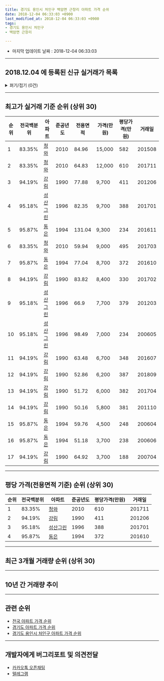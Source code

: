 ```yaml
---
title: 경기도 용인시 처인구 백암면 근창리 아파트 가격 순위
date: 2018-12-04 06:33:03 +0900
last_modified_at: 2018-12-04 06:33:03 +0900
tags:
- 경기도 용인시 처인구
- 백암면 근창리

---
```


* 마지막 업데이트 날짜 : 2018-12-04 06:33:03

---

## 2018.12.04 에 등록된 신규 실거래가 목록

<details>
<summary>펴기/접기 (0건)</summary>
<div markdown="1">

|아파트|전국백분위|준공년도|전용면적|가격(만원)|평당가격(만원)|거래일|
|---|---|---|---|---|---|---|
|없음|||||||


</div>
</details>

---

## 최고가 실거래 기준 순위 (상위 30)


|순위|전국백분위|아파트|준공년도|전용면적|가격(만원)|평당가격(만원)|거래일|
|---|---|---|---|---|---|---|---|
|1|83.35%|[청와](https://search.naver.com/search.naver?query=%EA%B2%BD%EA%B8%B0%EB%8F%84+%EC%9A%A9%EC%9D%B8%EC%8B%9C+%EC%B2%98%EC%9D%B8%EA%B5%AC+%EB%B0%B1%EC%95%94%EB%A9%B4+%EA%B7%BC%EC%B0%BD%EB%A6%AC+%EC%B2%AD%EC%99%80)|2010|84.96|15,000|582|201508|
|2|83.35%|[청와](https://search.naver.com/search.naver?query=%EA%B2%BD%EA%B8%B0%EB%8F%84+%EC%9A%A9%EC%9D%B8%EC%8B%9C+%EC%B2%98%EC%9D%B8%EA%B5%AC+%EB%B0%B1%EC%95%94%EB%A9%B4+%EA%B7%BC%EC%B0%BD%EB%A6%AC+%EC%B2%AD%EC%99%80)|2010|64.83|12,000|610|201711|
|3|94.19%|[강림](https://search.naver.com/search.naver?query=%EA%B2%BD%EA%B8%B0%EB%8F%84+%EC%9A%A9%EC%9D%B8%EC%8B%9C+%EC%B2%98%EC%9D%B8%EA%B5%AC+%EB%B0%B1%EC%95%94%EB%A9%B4+%EA%B7%BC%EC%B0%BD%EB%A6%AC+%EA%B0%95%EB%A6%BC)|1990|77.88|9,700|411|201206|
|4|95.18%|[성산그린](https://search.naver.com/search.naver?query=%EA%B2%BD%EA%B8%B0%EB%8F%84+%EC%9A%A9%EC%9D%B8%EC%8B%9C+%EC%B2%98%EC%9D%B8%EA%B5%AC+%EB%B0%B1%EC%95%94%EB%A9%B4+%EA%B7%BC%EC%B0%BD%EB%A6%AC+%EC%84%B1%EC%82%B0%EA%B7%B8%EB%A6%B0)|1996|82.35|9,700|388|201701|
|5|95.87%|[동은](https://search.naver.com/search.naver?query=%EA%B2%BD%EA%B8%B0%EB%8F%84+%EC%9A%A9%EC%9D%B8%EC%8B%9C+%EC%B2%98%EC%9D%B8%EA%B5%AC+%EB%B0%B1%EC%95%94%EB%A9%B4+%EA%B7%BC%EC%B0%BD%EB%A6%AC+%EB%8F%99%EC%9D%80)|1994|131.04|9,300|234|201611|
|6|83.35%|[청와](https://search.naver.com/search.naver?query=%EA%B2%BD%EA%B8%B0%EB%8F%84+%EC%9A%A9%EC%9D%B8%EC%8B%9C+%EC%B2%98%EC%9D%B8%EA%B5%AC+%EB%B0%B1%EC%95%94%EB%A9%B4+%EA%B7%BC%EC%B0%BD%EB%A6%AC+%EC%B2%AD%EC%99%80)|2010|59.94|9,000|495|201703|
|7|95.87%|[동은](https://search.naver.com/search.naver?query=%EA%B2%BD%EA%B8%B0%EB%8F%84+%EC%9A%A9%EC%9D%B8%EC%8B%9C+%EC%B2%98%EC%9D%B8%EA%B5%AC+%EB%B0%B1%EC%95%94%EB%A9%B4+%EA%B7%BC%EC%B0%BD%EB%A6%AC+%EB%8F%99%EC%9D%80)|1994|77.04|8,700|372|201610|
|8|94.19%|[강림](https://search.naver.com/search.naver?query=%EA%B2%BD%EA%B8%B0%EB%8F%84+%EC%9A%A9%EC%9D%B8%EC%8B%9C+%EC%B2%98%EC%9D%B8%EA%B5%AC+%EB%B0%B1%EC%95%94%EB%A9%B4+%EA%B7%BC%EC%B0%BD%EB%A6%AC+%EA%B0%95%EB%A6%BC)|1990|83.82|8,400|330|201702|
|9|95.18%|[성산그린](https://search.naver.com/search.naver?query=%EA%B2%BD%EA%B8%B0%EB%8F%84+%EC%9A%A9%EC%9D%B8%EC%8B%9C+%EC%B2%98%EC%9D%B8%EA%B5%AC+%EB%B0%B1%EC%95%94%EB%A9%B4+%EA%B7%BC%EC%B0%BD%EB%A6%AC+%EC%84%B1%EC%82%B0%EA%B7%B8%EB%A6%B0)|1996|66.9|7,700|379|201203|
|10|95.18%|[성산그린](https://search.naver.com/search.naver?query=%EA%B2%BD%EA%B8%B0%EB%8F%84+%EC%9A%A9%EC%9D%B8%EC%8B%9C+%EC%B2%98%EC%9D%B8%EA%B5%AC+%EB%B0%B1%EC%95%94%EB%A9%B4+%EA%B7%BC%EC%B0%BD%EB%A6%AC+%EC%84%B1%EC%82%B0%EA%B7%B8%EB%A6%B0)|1996|98.49|7,000|234|200605|
|11|94.19%|[강림](https://search.naver.com/search.naver?query=%EA%B2%BD%EA%B8%B0%EB%8F%84+%EC%9A%A9%EC%9D%B8%EC%8B%9C+%EC%B2%98%EC%9D%B8%EA%B5%AC+%EB%B0%B1%EC%95%94%EB%A9%B4+%EA%B7%BC%EC%B0%BD%EB%A6%AC+%EA%B0%95%EB%A6%BC)|1990|63.48|6,700|348|201607|
|12|94.19%|[강림](https://search.naver.com/search.naver?query=%EA%B2%BD%EA%B8%B0%EB%8F%84+%EC%9A%A9%EC%9D%B8%EC%8B%9C+%EC%B2%98%EC%9D%B8%EA%B5%AC+%EB%B0%B1%EC%95%94%EB%A9%B4+%EA%B7%BC%EC%B0%BD%EB%A6%AC+%EA%B0%95%EB%A6%BC)|1990|52.86|6,200|387|201809|
|13|94.19%|[강림](https://search.naver.com/search.naver?query=%EA%B2%BD%EA%B8%B0%EB%8F%84+%EC%9A%A9%EC%9D%B8%EC%8B%9C+%EC%B2%98%EC%9D%B8%EA%B5%AC+%EB%B0%B1%EC%95%94%EB%A9%B4+%EA%B7%BC%EC%B0%BD%EB%A6%AC+%EA%B0%95%EB%A6%BC)|1990|51.72|6,000|382|201704|
|14|94.19%|[강림](https://search.naver.com/search.naver?query=%EA%B2%BD%EA%B8%B0%EB%8F%84+%EC%9A%A9%EC%9D%B8%EC%8B%9C+%EC%B2%98%EC%9D%B8%EA%B5%AC+%EB%B0%B1%EC%95%94%EB%A9%B4+%EA%B7%BC%EC%B0%BD%EB%A6%AC+%EA%B0%95%EB%A6%BC)|1990|50.16|5,800|381|201110|
|15|95.87%|[동은](https://search.naver.com/search.naver?query=%EA%B2%BD%EA%B8%B0%EB%8F%84+%EC%9A%A9%EC%9D%B8%EC%8B%9C+%EC%B2%98%EC%9D%B8%EA%B5%AC+%EB%B0%B1%EC%95%94%EB%A9%B4+%EA%B7%BC%EC%B0%BD%EB%A6%AC+%EB%8F%99%EC%9D%80)|1994|59.76|4,500|248|200604|
|16|95.87%|[동은](https://search.naver.com/search.naver?query=%EA%B2%BD%EA%B8%B0%EB%8F%84+%EC%9A%A9%EC%9D%B8%EC%8B%9C+%EC%B2%98%EC%9D%B8%EA%B5%AC+%EB%B0%B1%EC%95%94%EB%A9%B4+%EA%B7%BC%EC%B0%BD%EB%A6%AC+%EB%8F%99%EC%9D%80)|1994|51.18|3,700|238|200606|
|17|94.19%|[강림](https://search.naver.com/search.naver?query=%EA%B2%BD%EA%B8%B0%EB%8F%84+%EC%9A%A9%EC%9D%B8%EC%8B%9C+%EC%B2%98%EC%9D%B8%EA%B5%AC+%EB%B0%B1%EC%95%94%EB%A9%B4+%EA%B7%BC%EC%B0%BD%EB%A6%AC+%EA%B0%95%EB%A6%BC)|1990|64.92|3,700|188|200704|


---

## 평당 가격(전용면적 기준) 순위 (상위 30)


|순위|전국백분위|아파트|준공년도|평당가격(만원)|거래일|
|---|---|---|---|---|---|
|1|83.35%|[청와](https://search.naver.com/search.naver?query=%EA%B2%BD%EA%B8%B0%EB%8F%84+%EC%9A%A9%EC%9D%B8%EC%8B%9C+%EC%B2%98%EC%9D%B8%EA%B5%AC+%EB%B0%B1%EC%95%94%EB%A9%B4+%EA%B7%BC%EC%B0%BD%EB%A6%AC+%EC%B2%AD%EC%99%80)|2010|610|201711|
|2|94.19%|[강림](https://search.naver.com/search.naver?query=%EA%B2%BD%EA%B8%B0%EB%8F%84+%EC%9A%A9%EC%9D%B8%EC%8B%9C+%EC%B2%98%EC%9D%B8%EA%B5%AC+%EB%B0%B1%EC%95%94%EB%A9%B4+%EA%B7%BC%EC%B0%BD%EB%A6%AC+%EA%B0%95%EB%A6%BC)|1990|411|201206|
|3|95.18%|[성산그린](https://search.naver.com/search.naver?query=%EA%B2%BD%EA%B8%B0%EB%8F%84+%EC%9A%A9%EC%9D%B8%EC%8B%9C+%EC%B2%98%EC%9D%B8%EA%B5%AC+%EB%B0%B1%EC%95%94%EB%A9%B4+%EA%B7%BC%EC%B0%BD%EB%A6%AC+%EC%84%B1%EC%82%B0%EA%B7%B8%EB%A6%B0)|1996|388|201701|
|4|95.87%|[동은](https://search.naver.com/search.naver?query=%EA%B2%BD%EA%B8%B0%EB%8F%84+%EC%9A%A9%EC%9D%B8%EC%8B%9C+%EC%B2%98%EC%9D%B8%EA%B5%AC+%EB%B0%B1%EC%95%94%EB%A9%B4+%EA%B7%BC%EC%B0%BD%EB%A6%AC+%EB%8F%99%EC%9D%80)|1994|372|201610|


---

## 최근 3개월 거래량 순위 (상위 30)


<div style="width:100%;">
    <canvas id="deal_count_ranking" height="250"></canvas>
</div>


<script>
new Chart(document.getElementById("deal_count_ranking"), {
    type: 'horizontalBar',
    data: {
        labels: ['청와'],
        datasets: [{
            label: '실거래 수',
            data: [1],
            borderColor: "rgba(255, 0, 128, 1)",
            backgroundColor: "rgba(255, 0, 128, 0.5)",
            fill: false,
        }]
    },
    options: {
        responsive: true,
        title: {
            display: true,
            text: '최근 3개월 거래량 순위'
        },
        tooltips: {
            mode: 'index',
            intersect: false,
            callbacks: {
                title: function(tooltipItems, data) {
                    return "실거래 수:";
                },
                label: function(tooltipItem, data) {
                    return data.labels[tooltipItem.index] + ": " + tooltipItem.xLabel;
                }
            }
        },
        hover: {
            mode: 'nearest',
            intersect: true
        },
        scales: {
            xAxes: [{
                display: true,
                scaleLabel: {
                    display: true,
                    labelString: '실거래 수'
                },
                ticks: {
                    suggestedMin: 0,
                }
            }],
            yAxes: [{
                display: true,
                ticks: {
                    autoSkip: false,
                    callback: function(value, index, values) {
                        if (value.length > 15)
                            return value.substr(0, 13) + "...";
                        else
                            return value;
                    }
                },
                scaleLabel: {
                    display: false,
                }
            }]
        }
    }
});

</script>


---

## 10년 간 거래량 추이


<div style="width:100%;">
    <canvas id="deal_progress" height="250"></canvas>
</div>

<script>
new Chart(document.getElementById("deal_progress"), {
    type: 'line',
    data: {
        labels: ['200812','200901','200902','200903','200904','200905','200906','200907','200908','200909','200910','200911','200912','201001','201002','201003','201004','201005','201006','201007','201008','201009','201010','201011','201012','201101','201102','201103','201104','201105','201106','201107','201108','201109','201110','201111','201112','201201','201202','201203','201204','201205','201206','201207','201208','201209','201210','201211','201212','201301','201302','201303','201304','201305','201306','201307','201308','201309','201310','201311','201312','201401','201402','201403','201404','201405','201406','201407','201408','201409','201410','201411','201412','201501','201502','201503','201504','201505','201506','201507','201508','201509','201510','201511','201512','201601','201602','201603','201604','201605','201606','201607','201608','201609','201610','201611','201612','201701','201702','201703','201704','201705','201706','201707','201708','201709','201710','201711','201712','201801','201802','201803','201804','201805','201806','201807','201808','201809','201810','201811','201812'],
        datasets: [{
            label: '실거래 수',
            pointRadius: 1,
            data: [0, 1, 0, 0, 0, 0, 0, 1, 0, 0, 0, 0, 0, 0, 0, 0, 0, 0, 1, 1, 0, 0, 2, 0, 0, 3, 2, 1, 0, 1, 3, 0, 0, 0, 2, 0, 1, 1, 0, 3, 4, 0, 3, 0, 0, 3, 2, 2, 1, 0, 1, 0, 0, 2, 0, 1, 3, 0, 2, 3, 1, 0, 1, 0, 2, 1, 1, 1, 1, 0, 1, 1, 0, 0, 0, 3, 0, 1, 1, 1, 1, 1, 1, 1, 1, 3, 1, 1, 1, 0, 3, 1, 4, 2, 3, 2, 0, 1, 1, 2, 3, 3, 0, 1, 4, 1, 0, 1, 1, 0, 1, 1, 0, 2, 1, 3, 0, 2, 1, 0, 0],
            borderColor: "rgba(255, 201, 14, 1)",
            backgroundColor: "rgba(255, 201, 14, 0.5)",
            fill: true,
        }]
    },
    options: {
        responsive: true,
        title: {
            display: true,
            text: '10년간 거래량 추이'
        },
        tooltips: {
            mode: 'index',
            intersect: false,
        },
        hover: {
            mode: 'nearest',
            intersect: true
        },
        scales: {
            xAxes: [{
                display: true,
                scaleLabel: {
                    display: true,
                    labelString: '년/월'
                }
            }],
            yAxes: [{
                display: true,
                ticks: {
                    suggestedMin: 0,
                },
                scaleLabel: {
                    display: true,
                    labelString: '실거래 수'
                }
            }]
        }
    }
});

</script>


---

## 관련 순위

- [전국 아파트 가격 순위](https://inasie.github.io/apt-ranking/전국)
- [경기도 아파트 가격 순위](https://inasie.github.io/apt-ranking/경기도)
- [경기도 용인시 처인구 아파트 가격 순위](https://inasie.github.io/apt-ranking/경기도-용인시-처인구)


---

## 개발자에게 버그리포트 및 의견전달

- [카카오톡 오픈채팅](https://open.kakao.com/o/gLJUAP4)
- [텔레그램](https://t.me/inasie)

